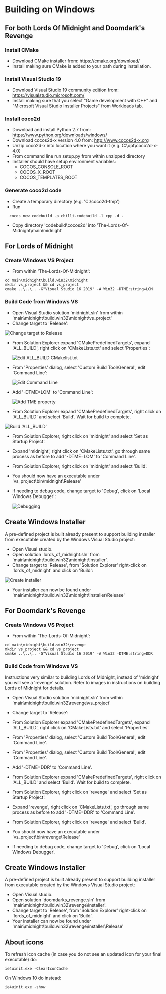 # Building on Windows



## For both Lords Of Midnight and Doomdark's Revenge

### Install CMake

- Download CMake installer from: https://cmake.org/download/
- Install making sure CMake is added to your path during installation.

### Install Visual Studio 19

- Download Visual Studio 19 community edition from: https://visualstudio.microsoft.com/
- Install making sure that you select "Game development with C++" and "Microsoft Visual Studio Installer Projects" from Workloads tab.

### Install coco2d

- Download and install Python 2.7 from: https://www.python.org/downloads/windows/
- Download cocos2d-x version 4.0 from: http://www.cocos2d-x.org
- Unzip coco2d-x into location where you want it (e.g. C:\opt\coco2d-x-4.0)
- From command line run setup.py from within unzipped directory
- Installer should have setup environment variables:
  - COCOS_CONSOLE_ROOT
  - COCOS_X_ROOT
  - COCOS_TEMPLATES_ROOT

### Generate coco2d code

- Create a temporary directory (e.g. 'C:\coco2d-tmp')
- Run

```
  cocos new codebuild -p chilli.codebuild -l cpp -d .
```

- Copy directory 'codebuild\cocos2d' into 'The-Lords-Of-Midnight\main\midnight'

## For Lords of Midnight

### Create Windows VS Project

- From within 'The-Lords-Of-Midnight':

```
cd main\midnight\build.win32\midnight
mkdir vs_project && cd vs_project
cmake ..\..\.. -G"Visual Studio 16 2019" -A Win32 -DTME:string=LOM
```

### Build Code from Windows VS

- Open Visual Studio solution 'midnight.sln' from within 'main\midnight\build.win32\midnight\vs_project'
- Change target to 'Release':

![Change target to Release](images/build_windows_release.png)

- From Solution Explorer expand 'CMakePredefinedTargets', expand 'ALL_BUILD', right click on 'CMakeLists.txt' and select 'Properties':

  ![Edit ALL_BUILD CMakelist.txt](images/build_windows_all_build_cmakelists.png)

- From 'Properties' dialog, select 'Custom Build Tool\General', edit 'Command Line':

  ![Edit Command Line](images/build_windows_all_build_cmakelists_edit.png)

- Add '-DTME=LOM' to 'Command Line':

  ![Add TME property](images/build_windows_all_build_cmakelists_edit_tme.png)

- From Solution Explorer expand 'CMakePredefinedTargets', right click on 'ALL_BUILD' and select 'Build'. Wait for build to complete.

![Build 'ALL_BUILD'](images/build_windows_all_build.png)

- From Solution Explorer, right click on 'midnight' and select 'Set as Startup Project'.

- Expand 'midnight', right click on 'CMakeLists.txt', go through same process as before to add '-DTME=LOM' to 'Command Line'.

- From Solution Explorer, right click on 'midnight' and select 'Build'.

- You should now have an executable under 'vs_project\bin\midnight\Release'

- If needing to debug code, change target to 'Debug', click on 'Local Windows Debugger':

  ![Debugging](images/build_windows_debug.png)



## Create Windows Installer

A pre-defined project is built already present to support building installer from executable created by the Windows Visual Studio project:

- Open Visual studio.
- Open solution 'lords_of_midnight.sln' from 'main\midnight\build.win32\midnight\installer'.
- Change target to 'Release', from 'Solution Explorer' right-click on 'lords_of_midnight' and click on 'Build':

![Create installer](images/installer_windows_build.png)

- Your installer can now be found under 'main\midnight\build.win32\midnight\installer\Release\'

## For Doomdark's Revenge

### Create Windows VS Project

- From within 'The-Lords-Of-Midnight':

```
cd main\midnight\build.win32\revenge
mkdir vs_project && cd vs_project
cmake ..\..\.. -G"Visual Studio 16 2019" -A Win32 -DTME:string=DDR
```

### Build Code from Windows VS

Instructions very similar to building Lords of Midnight, instead of 'midnight' you will see a 'revenge' solution. Refer to images in instructions on building Lords of Midnight for details.

- Open Visual Studio solution 'midnight.sln' from within 'main\midnight\build.win32\revenge\vs_project'

- Change target to 'Release':

- From Solution Explorer expand 'CMakePredefinedTargets', expand 'ALL_BUILD', right click on 'CMakeLists.txt' and select 'Properties'.
- From 'Properties' dialog, select 'Custom Build Tool\General', edit 'Command Line'.
- From 'Properties' dialog, select 'Custom Build Tool\General', edit 'Command Line'.
- Add '-DTME=DDR' to 'Command Line'.
- From Solution Explorer expand 'CMakePredefinedTargets', right click on 'ALL_BUILD' and select 'Build'. Wait for build to complete.
- From Solution Explorer, right click on 'revenge' and select 'Set as Startup Project'.
- Expand 'revenge', right click on 'CMakeLists.txt', go through same process as before to add '-DTME=DDR' to 'Command Line'.
- From Solution Explorer, right click on 'revenge' and select 'Build'.
- You should now have an executable under 'vs_project\bin\revenge\Release'
- If needing to debug code, change target to 'Debug', click on 'Local Windows Debugger'.

## Create Windows Installer

A pre-defined project is built already present to support building installer from executable created by the Windows Visual Studio project:

- Open Visual studio.
- Open solution 'doomdarks_revenge.sln' from 'main\midnight\build.win32\revenge\installer'.
- Change target to 'Release', from 'Solution Explorer' right-click on 'lords_of_midnight' and click on 'Build'.
- Your installer can now be found under 'main\midnight\build.win32\revenge\installer\Release\'

## About icons

To refresh icon cache (in case you do not see an updated icon for your final executable) do:

```
ie4uinit.exe -ClearIconCache
```

On Windows 10 do instead:

```
ie4uinit.exe -show
```
